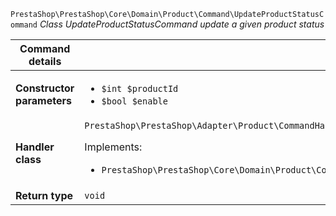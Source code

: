 `PrestaShop\PrestaShop\Core\Domain\Product\Command\UpdateProductStatusCommand`
_Class UpdateProductStatusCommand update a given product status_

| Command details            |    |
| -------------------------- | -- |
| **Constructor parameters** | <ul> <li>`$int $productId`</li>  <li>`$bool $enable`</li> </ul> |
| **Handler class**          | `PrestaShop\PrestaShop\Adapter\Product\CommandHandler\UpdateProductStatusCommandHandler`  <p> Implements: </p> <ul>  <li>`PrestaShop\PrestaShop\Core\Domain\Product\CommandHandler\UpdateProductStatusCommandHandlerInterface`</li>  |
| **Return type** |  `void`  |

